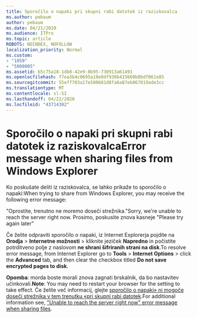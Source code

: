 ```yaml
---
title: Sporočilo o napaki pri skupni rabi datotek iz raziskovalca
ms.author: pebaum
author: pebaum
ms.date: 04/21/2020
ms.audience: ITPro
ms.topic: article
ROBOTS: NOINDEX, NOFOLLOW
localization_priority: Normal
ms.custom:
- "1059"
- "5800005"
ms.assetid: b5c75a18-1db8-42e9-8b95-730913a61491
ms.openlocfilehash: f7ea3b4c0695a10e8df930b415660b8bdf061e85
ms.sourcegitcommit: 55eff703a17e500681d8fa6a87eb067019ade3cc
ms.translationtype: MT
ms.contentlocale: sl-SI
ms.lasthandoff: 04/22/2020
ms.locfileid: "43714382"
---
```

# <a name="error-message-when-sharing-files-from-windows-explorer"></a><span data-ttu-id="4af87-102">Sporočilo o napaki pri skupni rabi datotek iz raziskovalca</span><span class="sxs-lookup"><span data-stu-id="4af87-102">Error message when sharing files from Windows Explorer</span></span>

<span data-ttu-id="4af87-103">Ko poskušate deliti iz raziskovalca, se lahko prikaže to sporočilo o napaki:</span><span class="sxs-lookup"><span data-stu-id="4af87-103">When trying to share from Windows Explorer, you may receive the following error message:</span></span>
  
<span data-ttu-id="4af87-104">"Oprostite, trenutno ne moremo doseči strežnika.</span><span class="sxs-lookup"><span data-stu-id="4af87-104">"Sorry, we're unable to reach the server right now.</span></span> <span data-ttu-id="4af87-105">Prosimo, poskusite znova kasneje "</span><span class="sxs-lookup"><span data-stu-id="4af87-105">Please try again later"</span></span>
  
<span data-ttu-id="4af87-106">Če želite odpraviti sporočilo o napaki, iz Internet Explorerja pojdite na **Orodja** \> **Internetne možnosti** \> kliknite jeziček **Napredno** in počistite potrditveno polje z naslovom **ne shrani šifriranih strani na disk**.</span><span class="sxs-lookup"><span data-stu-id="4af87-106">To resolve error message, from Internet Explorer go to **Tools** \> **Internet Options** \> click the **Advanced** tab, and then clear the checkbox titled **Do not save encrypted pages to disk**.</span></span>
  
 <span data-ttu-id="4af87-107">**Opomba**: morda boste morali znova zagnati brskalnik, da bo nastavitev učinkovali.</span><span class="sxs-lookup"><span data-stu-id="4af87-107">**Note**: You may need to restart your browser for the setting to take effect.</span></span> <span data-ttu-id="4af87-108">Če želite več informacij, glejte [sporočilo o napaki» ni mogoče doseči strežnika v tem trenutku «pri skupni rabi datotek](https://go.microsoft.com/fwlink/?linkid=2022914).</span><span class="sxs-lookup"><span data-stu-id="4af87-108">For additional information see, ["Unable to reach the server right now" error message when sharing files](https://go.microsoft.com/fwlink/?linkid=2022914).</span></span>
  